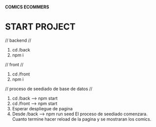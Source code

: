 #### COMICS ECOMMERS

# START PROJECT

// backend //

1. cd /back
2. npm i

// front //

1. cd /front
2. npm i

// proceso de seediado de base de datos //

1. cd /back --> npm start
2. cd /front --> npm start
3. Esperar despliegue de pagina
4. Desde /back --> npm run seed
   El proceso de seediado comenzara. Cuanto termine hacer reload de la pagina y se mostraran los comics.
